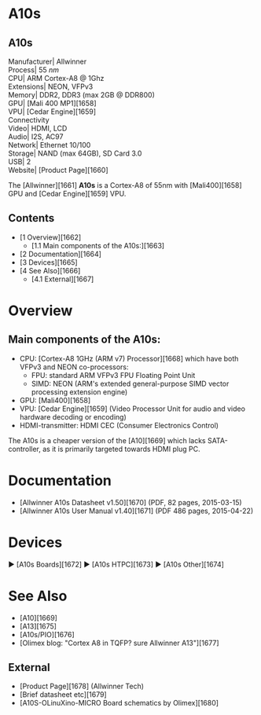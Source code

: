 # A10s
A10s  
---  
Manufacturer|  Allwinner  
Process|  55 _nm_  
CPU|  ARM Cortex-A8 @ 1Ghz  
Extensions|  NEON, VFPv3  
Memory|  DDR2, DDR3 (max 2GB @ DDR800)  
GPU|  [Mali 400 MP1][1658]  
VPU|  [Cedar Engine][1659]  
Connectivity  
Video|  HDMI, LCD  
Audio|  I2S, AC97  
Network|  Ethernet 10/100  
Storage|  NAND (max 64GB), SD Card 3.0  
USB|  2  
Website|  [Product Page][1660]  
  
The [Allwinner][1661] **A10s** is a Cortex-A8 of 55nm with [Mali400][1658] GPU and [Cedar Engine][1659] VPU. 
## Contents
  * [1 Overview][1662]
    * [1.1 Main components of the A10s:][1663]
  * [2 Documentation][1664]
  * [3 Devices][1665]
  * [4 See Also][1666]
    * [4.1 External][1667]

# Overview
## Main components of the A10s:
  * CPU: [Cortex-A8 1GHz (ARM v7) Processor][1668] which have both VFPv3 and NEON co-processors: 
    * FPU: standard ARM VFPv3 FPU Floating Point Unit
    * SIMD: NEON (ARM's extended general-purpose SIMD vector processing extension engine)
  * GPU: [Mali400][1658]
  * VPU: [Cedar Engine][1659] (Video Processor Unit for audio and video hardware decoding or encoding)
  * HDMI-transmitter: HDMI CEC (Consumer Electronics Control)

The A10s is a cheaper version of the [A10][1669] which lacks SATA-controller, as it is primarily targeted towards HDMI plug PC. 
# Documentation
  * [Allwinner A10s Datasheet v1.50][1670] (PDF, 82 pages, 2015-03-15)
  * [Allwinner A10s User Manual v1.40][1671] (PDF 486 pages, 2015-04-22)

# Devices
► [A10s Boards][1672]
► [A10s HTPC][1673]
► [A10s Other][1674]
# See Also
  * [A10][1669]
  * [A13][1675]
  * [A10s/PIO][1676]
  * [Olimex blog: "Cortex A8 in TQFP? sure Allwinner A13"][1677]

## External
  * [Product Page][1678] (Allwinner Tech)
  * [Brief datasheet etc][1679]
  * [A10S-OLinuXino-MICRO Board schematics by Olimex][1680]
